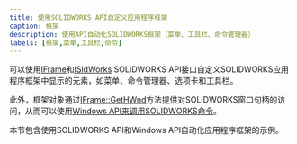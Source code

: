 ```yaml
---
title: 使用SOLIDWORKS API自定义应用程序框架
caption: 框架
description: 使用API自动化SOLIDWORKS框架（菜单、工具栏、命令管理器）
labels: [框架,菜单,工具栏,命令]
---
```

可以使用[IFrame](https://help.solidworks.com/2018/english/api/sldworksapi/SolidWorks.Interop.sldworks~SolidWorks.Interop.sldworks.IFrame.html)和[ISldWorks](https://help.solidworks.com/2018/english/api/sldworksapi/SolidWorks.Interop.sldworks~SolidWorks.Interop.sldworks.ISldWorks.html) SOLIDWORKS API接口自定义SOLIDWORKS应用程序框架中显示的元素，如菜单、命令管理器、选项卡和工具栏。

此外，框架对象通过[IFrame::GetHWnd](https://help.solidworks.com/2018/english/api/sldworksapi/solidworks.interop.sldworks~solidworks.interop.sldworks.iframe~gethwnd.html)方法提供对SOLIDWORKS窗口句柄的访问，从而可以使用[Windows API来调用SOLIDWORKS命令](https://blog.codestack.net/2019/03/solidworks-api-command-doesnt-exist.html)。

本节包含使用SOLIDWORKS API和Windows API自动化应用程序框架的示例。